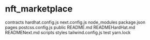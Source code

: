 # nft_marketplace

contracts
hardhat.config.js
next.config.js
node_modules
package.json
pages
postcss.config.js
public
README.md
READMEHardHat.md
READMENext.md
scripts
styles
tailwind.config.js
test
yarn.lock